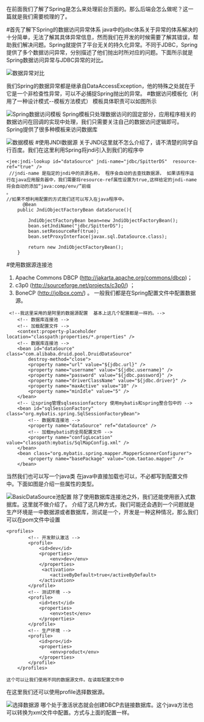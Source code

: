 在前面我们了解了Spring是怎么来处理前台页面的。那么后端会怎么做呢？这一篇就是我们需要梳理的了。

#首先了解下Spring的数据访问异常体系
java中的jdbc体系关于异常的体系解决的十分简单，无法了解其具体异常信息，然而我们在开发的时候需要了解其错误，帮助我们解决问题。Spring就提供了平台无关的持久化异常。不同于JDBC，Spring提供了多个数据访问异常，分别描述了他们抛出时所对应的问题。下面所示就是Spring数据访问异常与JDBC异常的对比。

![数据异常对比](http://upload-images.jianshu.io/upload_images/4237685-aa20ab27507052c3.png?imageMogr2/auto-orient/strip%7CimageView2/2/w/1240)

我们Spring的数据异常都是继承自DataAccessException，他的特殊之处就在于它是一个非检查性异常，可以不必捕捉Spring抛出的异常。
#数据访问模板化（利用了一种设计模式--模板方法模式）
模板具体职责可以如图所示

![Spring数据访问模板](http://upload-images.jianshu.io/upload_images/4237685-c62de058af2288bf.png?imageMogr2/auto-orient/strip%7CimageView2/2/w/1240)
Spring模板只处理数据访问的固定部分，应用程序相关的数据访问在回调的实现中处理，我们只需要关注自己的数据访问逻辑即可。
Spring提供了很多种模板来访问数据库

![数据模板](http://upload-images.jianshu.io/upload_images/4237685-91d86cbe3324af9e.png?imageMogr2/auto-orient/strip%7CimageView2/2/w/1240)
#使用JNDI数据源
关于JNDI这里就不怎么介绍了，请不清楚的同学自行百度。我们在这里利用Spring将jndi引入到我们的程序中
```
<jee:jndi-lookup id="dataSource" jndi-name="jdbc/SpitterDS"  resource-ref="true" />
 //jndi-name 是指定的jndi中的资源名称， 程序会自动的去查找数据源， 如果该程序运行在java应用服务器中，我们需要将resource-ref属性设置为true,这样给定的jndi-name 将会自动的添加“java:comp/env/”前缀
。
//如果不想利用配置的方式我们还可以写入在java程序中。
      @Bean
	public JndiObjectFactoryBean dataSoruce(){
		
		JndiObjectFactoryBean bean=new JndiObjectFactoryBean();
		bean.setJndiName("jdbc/SpitterDS");
		bean.setResourceRef(true);
		bean.setProxyInterface(javax.sql.DataSource.class);
		
		return new JndiObjectFactoryBean();
	}
```
#使用数据源连接池
1. Apache Commons DBCP (http://jakarta.apache.org/commons/dbcp)；
2. c3p0 (http://sourceforge.net/projects/c3p0/) ；
3. BoneCP (http://jolbox.com/) 。
一般我们都是在Spring配置文件中配置数据源。
```
 <!--我这里采用的是阿里的数据源配置  基本上这几个配置都是一样的。-->
	<!-- 数据库连接池 -->
	<!-- 加载配置文件 -->
	<context:property-placeholder location="classpath:properties/*.properties" />
	<!-- 数据库连接池 -->
	<bean id="dataSource" class="com.alibaba.druid.pool.DruidDataSource"
		destroy-method="close">
		<property name="url" value="${jdbc.url}" />
		<property name="username" value="${jdbc.username}" />
		<property name="password" value="${jdbc.password}" />
		<property name="driverClassName" value="${jdbc.driver}" />
		<property name="maxActive" value="10" />
		<property name="minIdle" value="5" />
	</bean>
	<!-- 让spring管理sqlsessionfactory 使用mybatis和spring整合包中的 -->
	<bean id="sqlSessionFactory" class="org.mybatis.spring.SqlSessionFactoryBean">
		<!-- 数据库连接池 -->
		<property name="dataSource" ref="dataSource" />
		<!-- 加载mybatis的全局配置文件 -->
		<property name="configLocation" value="classpath:mybatis/SqlMapConfig.xml" />
	</bean>
	<bean class="org.mybatis.spring.mapper.MapperScannerConfigurer">
		<property name="basePackage" value="com.taotao.mapper" />
	</bean>
```
当然我们也可以写一个java类 在java中直接加载也可以，不必都写到配置文件中。下面如图是介绍一些属性的类型。

![BasicDataSource池配置](http://upload-images.jianshu.io/upload_images/4237685-61d00d3a530065f4.png?imageMogr2/auto-orient/strip%7CimageView2/2/w/1240)
除了使用数据库连接池之外，我们还能使用嵌入式数据库。这里就不做介绍了。
介绍了这几种方式，我们可能还会遇到一个问题就是生产环境是一中数据源或者数据库，测试是一个，开发是一种这种情况，那么我们可以在pom文件中设置
```
<profiles>
		<!-- 开发默认激活 -->
		<profile>
			<id>dev</id>
			<properties>
				<env>dev</env>
			</properties>
		 	 <activation> 
				<activeByDefault>true</activeByDefault>
			</activation>  
		</profile>
		<!-- 测试环境 -->
		<profile>
			<id>test</id>
			<properties>
				<env>test</env>
			</properties>
		</profile>
		<!-- 生产环境 -->
		<profile>
			<id>pro</id>
			<properties>
				<env>product</env>
			</properties>
		</profile>
	</profiles>

这个可以让我们使用不同的数据源文件。在读取配置文件中
```
在这里我们还可以使用profile选择数据源。

![选择数据源](http://upload-images.jianshu.io/upload_images/4237685-a54ca78a1c98e5a8.png?imageMogr2/auto-orient/strip%7CimageView2/2/w/1240)
哪个处于激活状态就会创建DBCP去链接数据库。这个java方法也可以转换为xml文件中配置。方式与上面的配置一样。

